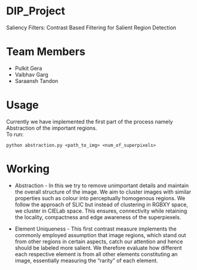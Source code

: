 # DIP_Project

Saliency Filters: Contrast Based Filtering for Salient Region Detection

# Team Members

* Pulkit Gera
* Vaibhav Garg
* Saraansh Tandon

# Usage
Currently we have implemented the first part of the process namely Abstraction of the important regions.  
To run:
```console
python abstraction.py <path_to_img> <num_of_superpixels>  
```

# Working
+ Abstraction - In this we try to remove unimportant details and maintain the overall structure of the image. We aim to cluster images with similar properties such as colour into perceptually homogenous regions. We follow the approach of SLIC but instead of clustering in RGBXY space, we cluster in CIELab space. This ensures, connectivity while retaining the locality, compactness and edge awareness of the superpiexels.

+ Element Uniqueness - This first contrast measure implements the commonly employed assumption that image
regions, which stand out from other regions in certain aspects, catch our attention and hence should be labeled more salient. We therefore evaluate how different each respective element is from all other elements constituting an image, essentially measuring the “rarity” of each element. 

